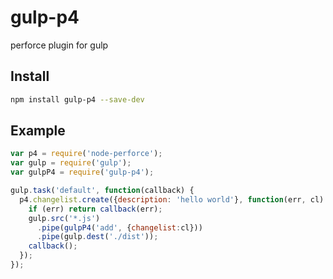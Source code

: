 gulp-p4
=======

perforce plugin for gulp

## Install

```sh
npm install gulp-p4 --save-dev
```

## Example

```js
var p4 = require('node-perforce');
var gulp = require('gulp');
var gulpP4 = require('gulp-p4');

gulp.task('default', function(callback) {
  p4.changelist.create({description: 'hello world'}, function(err, cl) {
    if (err) return callback(err);
    gulp.src('*.js')
      .pipe(gulpP4('add', {changelist:cl}))
      .pipe(gulp.dest('./dist'));
    callback();
  });
});
```
